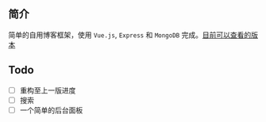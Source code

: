 
## 简介
简单的自用博客框架，使用 `Vue.js`, `Express` 和 `MongoDB` 完成。[目前可以查看的版本](https://new.ntzyz.cn/)

## Todo
 - [ ] 重构至上一版进度
 - [ ] 搜索
 - [ ] 一个简单的后台面板
